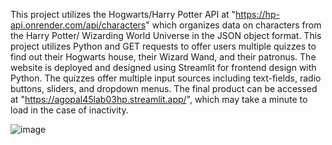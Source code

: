 This project utilizes the Hogwarts/Harry Potter API at "https://hp-api.onrender.com/api/characters" which organizes data on characters from the Harry Potter/ Wizarding World Universe in the JSON object format.
This project utilizes Python and GET requests to offer users multiple quizzes to find out their Hogwarts house, their Wizard Wand, and their patronus.
The website is deployed and designed using Streamlit for frontend design with Python. The quizzes offer multiple input sources including text-fields, radio buttons, sliders, and dropdown menus.
The final product can be accessed at "https://agopal45lab03hp.streamlit.app/", which may take a minute to load in the case of inactivity.

![image](https://github.com/user-attachments/assets/f8c8519f-6b16-48f1-8704-7aaf720b3ab8)
